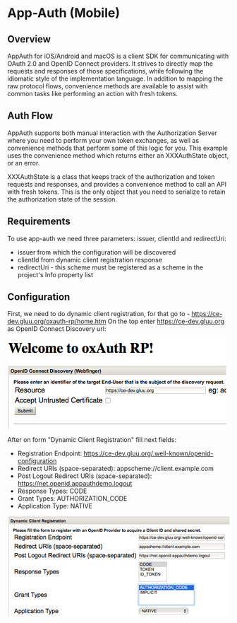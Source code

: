 # App-Auth (Mobile)

## Overview

AppAuth for iOS/Android and macOS is a client SDK for communicating with OAuth 2.0 and OpenID Connect providers. It strives to directly map the requests and responses of those specifications, while following the idiomatic style of the implementation language. In addition to mapping the raw protocol flows, convenience methods are available to assist with common tasks like performing an action with fresh tokens.

## Auth Flow

AppAuth supports both manual interaction with the Authorization Server where you need to perform your own token exchanges, as well as convenience methods that perform some of this logic for you. This example uses the convenience method which returns either an XXXAuthState object, or an error.

XXXAuthState is a class that keeps track of the authorization and token requests and responses, and provides a convenience method to call an API with fresh tokens. This is the only object that you need to serialize to retain the authorization state of the session.

## Requirements

To use app-auth we need three parameters: issuer, clientId and redirectUri:
- issuer from which the configuration will be discovered
- clientId from dynamic client registration response 
- redirectUri - this scheme must be registered as a scheme in the project's Info property list

## Configuration

First, we need to do dynamic client registration, for that go to - https://ce-dev.gluu.org/oxauth-rp/home.htm
On the top enter https://ce-dev.gluu.org as OpenID Connect Discovery url:

![discovery_url](../img/app-auth/discovery_url.png)

After on form "Dynamic Client Registration" fill next fields:
- Registration Endpoint: https://ce-dev.gluu.org/.well-known/openid-configuration
- Redirect URIs (space-separated): appscheme://client.example.com
- Post Logout Redirect URIs (space-separated): https://net.openid.appauthdemo.logout
- Response Types: CODE
- Grant Types: AUTHORIZATION_CODE
- Application Type: NATIVE

![dinamic_registration](../img/app-auth/dinamic_registration.png)
